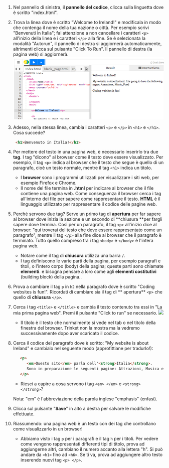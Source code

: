 1. Nel pannello di sinistra, il **pannello del codice**, clicca sulla linguetta dove è scritto "index.html".
2. Trova la linea dove è scritto "Welcome to Ireland!" e modificala in modo che contenga il nome della tua nazione o città. Per esempio scrivi "Benvenuti in Italia"; fai attenzione a non cancellare i caratteri `<p>` all'inizio della linea e i caratteri `</p>` alla fine. Se è selezionata la modalità "Autorun", il pannello di destra si aggiornerà automaticamente, altrimenti clicca sul pulsante "Click To Run". Il pannello di destra \(la pagina web\) si aggiornerà. ![](assets/egFirstHtmlCodeRun.png)
3. Adesso, nella stessa linea, cambia i caratteri `<p>` e `</p>` in `<h1>` e `</h1>`. Cosa succede?
   ```html
    <h1>Benvenuto in Italia!</h1>
   ```
4. Per mettere del testo in una pagina web, è necessario inserirlo tra due **tag**. I tag "dicono" al browser come il testo deve essere visualizzato. Per esempio, il tag `<p>` indica al browser che il testo che segue è quello di un paragrafo, cioè un testo normale, mentre il tag `<h1>` indica un titolo.
   * I **browser** sono i programmi utilizzati per visualizzare i siti web, per esempio Firefox e Chrome.
   * Il nome del file termina in **.html** per indicare al browser che il file contiene una pagina web. Come conseguenza il browser cerca i tag all'interno dei file per sapere come rappresentare il testo. **HTML** è il linguaggio utilizzato per rappresentare il codice delle pagine web.
5. Perché servono due tag? Serve un primo tag di **apertura** per far sapere al browser dove inizia la sezione e un secondo di **chiusura  **per fargli sapere dove termina. Così per un paragrafo, il tag `<p>` all'inizio dice al browser: "qui troverai del testo che deve essere rappresentato come un paragrafo", mentre il tag `</p>` alla fine dice al browser che il paragrafo è terminato. Tutto quello compreso tra i tag `<body>` e `</body>` è l'intera pagina web.

   * Notare come il tag di **chiusura** utilizza una barra `/`.
   * I tag definiscono le varie parti della pagina, per esempio paragrafi e titoli, o l'intero corpo \(body\) della pagina; queste parti sono chiamate **elementi**. e bisogna pensare a loro come agli **elementi costitutivi** \(building block\) della pagina..

6. Prova a cambiare il tag `p` in `h2` nella paragrafo dove è scritto "Coding websites is fun!". Ricordati di cambiare sia il tag di ** apertura** `<p>` che quello di **chiusura** `</p>`.

7. Cerca i tag `<title>` e `</title>` e cambia il testo contenuto tra essi in "La mia prima pagina web". Premi il pulsante "Click to run" se necessario. ![](/assets/FirstTagsAndRun.png)

   * Il titolo è il testo che normalmente si vede nel tab o nel titolo della finestra del browser. Trinket non la mostra ma la vedremo successivamente dopo aver scaricato il codice.

8. Cerca il codice del paragrafo dove è scritto: "My website is about Ireland" e cambialo nel seguente modo \(approfittiane per tradurlo!\):

   ```html
      <p>
         <em>Questo sito</em> parla dell'<strong>Italia</strong>.
         Sono in preparazione le seguenti pagine: Attrazioni, Musica e Cibo.
      </p>
   ```

   * Riesci a capire a cosa servono i tag  `<em> </em>` e `<strong> </strong>`?

   Nota: "em" è l'abbreviazione della parola inglese "emphasis" \(enfasi\).

9. Clicca sul pulsante "**Save**" in alto a destra per salvare le modifiche effettuate.

10. Riassumendo: una pagina web è un testo con dei tag che controllano come visualizzarlo in un browser!

    * Abbiamo visto i tag `p` per i paragrafi e il tag `h` per i titoli. Per vedere come vengono rappresentati differenti tipi di titolo, prova ad aggiungerne altri, cambiano il numero accanto alla lettera "h". Si può andare da `<h1>` fino ad `<h6>`. Se ti va, prova ad aggiungere altro testo inserendo nuovi tag `<p> </p>`.



